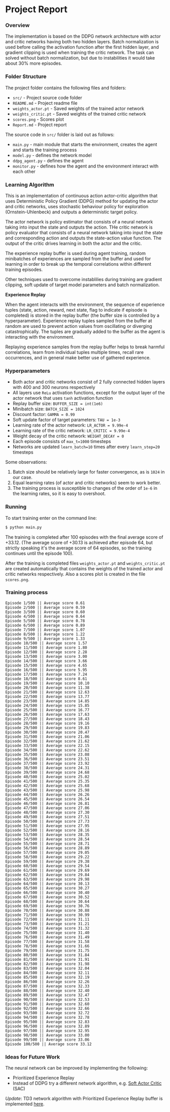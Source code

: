 # Project Report

### Overview

The implementation is based on the DDPG network architecture with actor and critic networks having both two hidden layers.
Batch normalization is used before calling the activation function after the first hidden layer,
and gradient clipping is used when training the critic network. The task can solved without batch normalization, but due to instabilities it would take about 30% more episodes.

### Folder Structure

The project folder contains the following files and folders:

- `src/` - Project source code folder
- `README.md` - Project readme file
- `weights_actor.pt` - Saved weights of the trained actor network
- `weights_critic.pt` - Saved weights of the trained critic network
- `scores.png` - Scores plot
- `Report.md` - Project report

The source code in `src/` folder is laid out as follows:
- `main.py` - main module that starts the environment, creates the agent and starts the training process
- `model.py` - defines the network model
- `ddpg_agent.py` - defines the agent
- `monitor.py` - defines how the agent and the environment interact with each other

### Learning Algorithm

This is an implementation of continuous action actor-critic algorithm that uses Deterministic Policy Gradient (DDPG) method
for updating the actor and critic networks, uses stochastic behaviour policy for exploration (Ornstein-Uhlenbeck) and outputs a deterministic target policy.

The actor network is policy estimator that consists of a neural network taking into input the state and outputs the action. 
THe critic network is policy evaluator that consists of a neural network taking into input the state and corresponding action and outputs the state-action value function.
The output of the critic drives learning in both the actor and the critic.

The experience replay buffer is used during agent training, random minibatches of experiences are sampled from the buffer
and used for learning in order to break up the temporal correlations within different training episodes.

Other techniques used to overcome instablilies during training are gradient clipping, soft update of target model parameters and batch normalization.


**Experience Replay**

When the agent interacts with the environment, the sequence of experience tuples (state, action, reward, next state, flag to indicate if episode is completed) is stored in the 
replay buffer (the buffer size is controlled by a hyperparameter). Experience replay tuples sampled from the buffer at random are used to prevent action values from oscillating or diverging catastrophically.
The tuples are gradually added to the buffer as the agent is interacting with the environment.

Replaying experience samples from the replay buffer helps to break harmful correlations, learn from
individual tuples multiple times, recall rare occurrences, and in general make better use of gathered experience.


### Hyperparameters

- Both actor and critic networks consist of 2 fully connected hidden layers with 400 and 300 neurons respectively
- All layers use `ReLu` activation functions, except for the output layer of the actor network that uses `tanh` activation function
- Replay buffer size: `BUFFER_SIZE = int(1e6)`
- Minibatch size: `BATCH_SIZE = 1024`
- Discount factor: `GAMMA = 0.99`
- Soft update factor of target parameters: `TAU = 1e-3`
- Learning rate of the actor network: `LR_ACTOR = 9.99e-4`
- Learning rate of the critic network: `LR_CRITIC = 9.99e-4`
- Weight decay of the critic network: `WEIGHT_DECAY = 0`
- Each episode consists of `max_t=1000` timesteps
- Networks are updated `learn_batch=10` times after every `learn_step=20` timesteps

Some observations:
1. Batch size should be relatively large for faster convergence, as is `1024` in our case.
2. Equal learning rates (of actor and critic networks) seem to work better.
3. The training process is susceptible to changes of the order of `1e-6` in the learning rates, so it is easy to overshoot.


### Running

To start training enter on the command line:
```sh
$ python main.py
```

The training is completed after 100 episodes with the final average score of +33.12.
(The average score of +30.13 is achieved after episode 64, but strictly speaking it's the average score of 64 episodes, so the training continues until the episode 100).

After the training is completed files `weights_actor.pt` and `weights_critic.pt` are created automatically that contains the weights of the trained actor and critic networks respectively.
Also a scores plot is created in the file `scores.png`.

### Training process

    Episode 1/500 || Average score 0.61
    Episode 2/500 || Average score 0.59
    Episode 3/500 || Average score 0.60
    Episode 4/500 || Average score 0.64
    Episode 5/500 || Average score 0.78
    Episode 6/500 || Average score 0.89
    Episode 7/500 || Average score 1.07
    Episode 8/500 || Average score 1.22
    Episode 9/500 || Average score 1.33
    Episode 10/500 || Average score 1.57
    Episode 11/500 || Average score 1.80
    Episode 12/500 || Average score 2.28
    Episode 13/500 || Average score 3.00
    Episode 14/500 || Average score 3.66
    Episode 15/500 || Average score 4.65
    Episode 16/500 || Average score 5.95
    Episode 17/500 || Average score 7.24
    Episode 18/500 || Average score 8.61
    Episode 19/500 || Average score 10.10
    Episode 20/500 || Average score 11.38
    Episode 21/500 || Average score 12.63
    Episode 22/500 || Average score 13.77
    Episode 23/500 || Average score 14.85
    Episode 24/500 || Average score 15.85
    Episode 25/500 || Average score 16.77
    Episode 26/500 || Average score 17.63
    Episode 27/500 || Average score 18.43
    Episode 28/500 || Average score 19.16
    Episode 29/500 || Average score 19.83
    Episode 30/500 || Average score 20.47
    Episode 31/500 || Average score 21.06
    Episode 32/500 || Average score 21.62
    Episode 33/500 || Average score 22.15
    Episode 34/500 || Average score 22.62
    Episode 35/500 || Average score 23.08
    Episode 36/500 || Average score 23.51
    Episode 37/500 || Average score 23.92
    Episode 38/500 || Average score 24.31
    Episode 39/500 || Average score 24.68
    Episode 40/500 || Average score 25.02
    Episode 41/500 || Average score 25.35
    Episode 42/500 || Average score 25.68
    Episode 43/500 || Average score 25.98
    Episode 44/500 || Average score 26.26
    Episode 45/500 || Average score 26.54
    Episode 46/500 || Average score 26.81
    Episode 47/500 || Average score 27.06
    Episode 48/500 || Average score 27.30
    Episode 49/500 || Average score 27.51
    Episode 50/500 || Average score 27.73
    Episode 51/500 || Average score 27.95
    Episode 52/500 || Average score 28.16
    Episode 53/500 || Average score 28.35
    Episode 54/500 || Average score 28.54
    Episode 55/500 || Average score 28.71
    Episode 56/500 || Average score 28.89
    Episode 57/500 || Average score 29.05
    Episode 58/500 || Average score 29.22
    Episode 59/500 || Average score 29.38
    Episode 60/500 || Average score 29.54
    Episode 61/500 || Average score 29.69
    Episode 62/500 || Average score 29.84
    Episode 63/500 || Average score 29.98
    Episode 64/500 || Average score 30.13
    Episode 65/500 || Average score 30.27
    Episode 66/500 || Average score 30.40
    Episode 67/500 || Average score 30.52
    Episode 68/500 || Average score 30.64
    Episode 69/500 || Average score 30.76
    Episode 70/500 || Average score 30.88
    Episode 71/500 || Average score 30.99
    Episode 72/500 || Average score 31.11
    Episode 73/500 || Average score 31.21
    Episode 74/500 || Average score 31.32
    Episode 75/500 || Average score 31.40
    Episode 76/500 || Average score 31.49
    Episode 77/500 || Average score 31.58
    Episode 78/500 || Average score 31.66
    Episode 79/500 || Average score 31.75
    Episode 80/500 || Average score 31.84
    Episode 81/500 || Average score 31.91
    Episode 82/500 || Average score 31.98
    Episode 83/500 || Average score 32.04
    Episode 84/500 || Average score 32.11
    Episode 85/500 || Average score 32.19
    Episode 86/500 || Average score 32.26
    Episode 87/500 || Average score 32.33
    Episode 88/500 || Average score 32.40
    Episode 89/500 || Average score 32.47
    Episode 90/500 || Average score 32.53
    Episode 91/500 || Average score 32.60
    Episode 92/500 || Average score 32.66
    Episode 93/500 || Average score 32.72
    Episode 94/500 || Average score 32.78
    Episode 95/500 || Average score 32.83
    Episode 96/500 || Average score 32.89
    Episode 97/500 || Average score 32.95
    Episode 98/500 || Average score 33.00
    Episode 99/500 || Average score 33.06
    Episode 100/500 || Average score 33.12


### Ideas for Future Work

The neural network can be improved by implementing the following:
- Prioritized Experience Replay
- Instead of DDPG try a different network algorithm, e.g. [Soft Actor Critic](https://spinningup.openai.com/en/latest/algorithms/sac.html) (SAC)

*Update*: TD3 network algorithm with Prioritized Experience Replay buffer is implemented [here](https://github.com/Ullar-Kask/TD3-PER/tree/master/Pytorch).